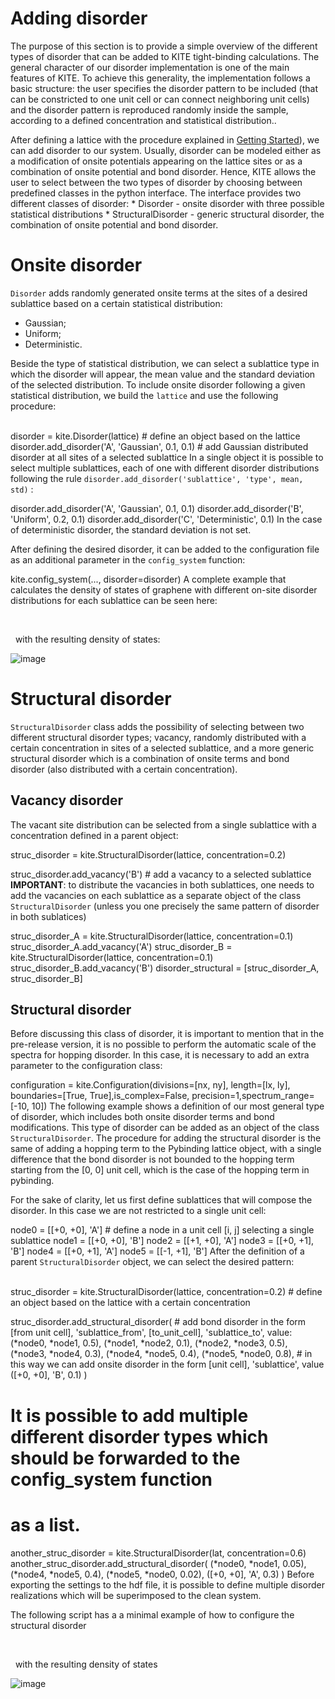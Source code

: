 # Adding disorder

The purpose of this section is to provide a simple overview of the different types of disorder that can be added to KITE tight-binding calculations. The general character of our disorder implementation is one of the main features of KITE. To achieve this generality, the implementation follows a basic structure: the user specifies the disorder pattern to be included (that can be constricted to one unit cell or can connect neighboring unit cells) and the disorder pattern is reproduced randomly inside the sample, according to a defined concentration and statistical distribution..

After defining a lattice with the procedure explained in [Getting Started][1]), we can add disorder to our system. Usually, disorder can be modeled either as a modification of onsite potentials appearing on the lattice sites or as a combination of onsite potential and bond disorder. Hence, KITE allows the user to select between the two types of disorder by choosing between predefined classes in the python interface. The interface provides two different classes of disorder: * Disorder - onsite disorder with three possible statistical distributions * StructuralDisorder - generic structural disorder, the combination of onsite potential and bond disorder.

# Onsite disorder

`Disorder` adds randomly generated onsite terms at the sites of a desired sublattice based on a certain statistical distribution:

* Gaussian;
* Uniform;
* Deterministic.

Beside the type of statistical distribution, we can select a sublattice type in which the disorder will appear, the mean value and the standard deviation of the selected distribution. To include onsite disorder following a given statistical distribution, we build the `lattice` and use the following procedure:

<br />disorder = kite.Disorder(lattice) # define an object based on the lattice
disorder.add_disorder('A', 'Gaussian', 0.1, 0.1) # add Gaussian distributed disorder at all sites of a selected sublattice
In a single object it is possible to select multiple sublattices, each of one with different disorder distributions following the rule `disorder.add_disorder('sublattice', 'type', mean, std)` :

disorder.add_disorder('A', 'Gaussian', 0.1, 0.1)
disorder.add_disorder('B', 'Uniform', 0.2, 0.1)
disorder.add_disorder('C', 'Deterministic', 0.1)
In the case of deterministic disorder, the standard deviation is not set.

After defining the desired disorder, it can be added to the configuration file as an additional parameter in the `config_system` function:

kite.config_system(..., disorder=disorder)
A complete example that calculates the density of states of graphene with different on-site disorder distributions for each sublattice can be seen here:

 

 
with the resulting density of states:

![image][2]

# Structural disorder

`StructuralDisorder` class adds the possibility of selecting between two different structural disorder types; vacancy, randomly distributed with a certain concentration in sites of a selected sublattice, and a more generic structural disorder which is a combination of onsite terms and bond disorder (also distributed with a certain concentration).

## Vacancy disorder

The vacant site distribution can be selected from a single sublattice with a concentration defined in a parent object:

struc_disorder = kite.StructuralDisorder(lattice, concentration=0.2) 

struc_disorder.add_vacancy('B') # add a vacancy to a selected sublattice 
**IMPORTANT**: to distribute the vacancies in both sublattices, one needs to add the vacancies on each sublattice as a separate object of the class `StructuralDisorder` (unless you one precisely the same pattern of disorder in both sublatices)

struc_disorder_A = kite.StructuralDisorder(lattice, concentration=0.1)
struc_disorder_A.add_vacancy('A')
struc_disorder_B = kite.StructuralDisorder(lattice, concentration=0.1)
struc_disorder_B.add_vacancy('B')
disorder_structural = [struc_disorder_A, struc_disorder_B]
## Structural disorder

Before discussing this class of disorder, it is important to mention that in the pre-release version, it is no possible to perform the automatic scale of the spectra for hopping disorder. In this case, it is necessary to add an extra parameter to the configuration class:

configuration = kite.Configuration(divisions=[nx, ny], length=[lx, ly], boundaries=[True, True],is_complex=False, precision=1,spectrum_range=[-10, 10])
The following example shows a definition of our most general type of disorder, which includes both onsite disorder terms and bond modifications. This type of disorder can be added as an object of the class `StructuralDisorder`. The procedure for adding the structural disorder is the same of adding a hopping term to the Pybinding lattice object, with a single difference that the bond disorder is not bounded to the hopping term starting from the [0, 0] unit cell, which is the case of the hopping term in pybinding.

For the sake of clarity, let us first define sublattices that will compose the disorder. In this case we are not restricted to a single unit cell:

node0 = [[+0, +0], 'A'] # define a node in a unit cell [i, j] selecting a single sublattice
node1 = [[+0, +0], 'B']
node2 = [[+1, +0], 'A']
node3 = [[+0, +1], 'B']
node4 = [[+0, +1], 'A']
node5 = [[-1, +1], 'B']
After the definition of a parent `StructuralDisorder` object, we can select the desired pattern:

<br />struc_disorder = kite.StructuralDisorder(lattice, concentration=0.2) # define an object based on the lattice with a certain concentration

struc_disorder.add_structural_disorder(
    # add bond disorder in the form [from unit cell], 'sublattice_from', [to_unit_cell], 'sublattice_to', value:
    (*node0, *node1, 0.5),
    (*node1, *node2, 0.1),
    (*node2, *node3, 0.5),
    (*node3, *node4, 0.3),
    (*node4, *node5, 0.4),
    (*node5, *node0, 0.8),
    # in this way we can add onsite disorder in the form [unit cell], 'sublattice', value
    ([+0, +0], 'B', 0.1)
)
# It is possible to add multiple different disorder types which should be forwarded to the config_system function
# as a list.
another_struc_disorder = kite.StructuralDisorder(lat, concentration=0.6)
another_struc_disorder.add_structural_disorder(
    (*node0, *node1, 0.05),
    (*node4, *node5, 0.4),
    (*node5, *node0, 0.02),
    ([+0, +0], 'A', 0.3)
)
Before exporting the settings to the hdf file, it is possible to define multiple disorder realizations which will be superimposed to the clean system.

The following script has a a minimal example of how to configure the structural disorder

 

 
with the resulting density of states

![image][3]

[1]: https://quantum-kite.com/category/getting-started/
[2]: https://user-images.githubusercontent.com/39924384/40952018-074082ca-6850-11e8-9510-b10bfd5efccb.png
[3]: https://user-images.githubusercontent.com/39924384/40953908-5582c346-6858-11e8-80ed-3e86cbf6f299.png
